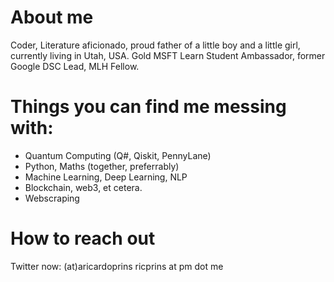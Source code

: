 # About me

Coder, Literature aficionado, proud father of a little boy and a little girl, currently living in Utah, USA.
Gold MSFT Learn Student Ambassador, former Google DSC Lead, MLH Fellow.

# Things you can find me messing with:
* Quantum Computing (Q#, Qiskit, PennyLane)
* Python, Maths (together, preferrably)
* Machine Learning, Deep Learning, NLP
* Blockchain, web3, et cetera.
* Webscraping

# How to reach out
Twitter now: (at)aricardoprins
ricprins at pm dot me
